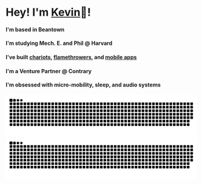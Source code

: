<!-- <h1>Hey there, I'm <a href="https://keviny.tech" target="_blank">Kevin</a> <img src="https://media.giphy.com/media/hvRJCLFzcasrR4ia7z/giphy.gif" width="25px"> </h1> -->

# Hey! I'm [Kevin]()👋!

#### I'm based in Beantown

#### I'm studying Mech. E. and Phil @ Harvard

#### I've built [chariots](https://www.youtube.com/watch?v=HB-dtnXu_a8), [flamethrowers](https://www.youtube.com/watch?v=oOEWn-E6v-w), and [mobile apps](https://github.com/absent-cc)

#### I'm a Venture Partner @ Contrary

#### I'm obsessed with micro-mobility, sleep, and audio systems


<!-- #### I'm running hackathons like [Beantown Bash](https://beantownbash.org/) -->

<!-- #### I build robots 🤖 [***@LigerBots***](https://github.com/ligerbots) -->

<!-- #### I love to tinker 🛠️ with stuff

#### I program using Python 🐍, Swift 🕊️, and Rust 🦀.

#### I'm interested in robots 🦾, electronics ⚡, computer science 🖥️, and quantum computing ⚛️

#### Check out [abSENT](https://github.com/absent-cc), an app I made that notifes students when their teachers are absent! -->

<!-- [![abSENT Github Banner](https://github.com/absent-cc/branding/blob/main/assets/banner.svg)](https://github.com/absent-cc/absent) -->

<!--
<div Badges align="left" style="margin-bottom: 20px">
  <img alt="User Count" src="https://img.shields.io/endpoint?url=https%3A%2F%2Fapi.absent.cc%2Fv1%2Fbadges%2Fusers%2Fcount%2F">
  <img alt="Absences Reported" src="https://img.shields.io/endpoint?color=%23DA2123&url=https%3A%2F%2Fapi.absent.cc%2Fv1%2Fbadges%2Fabsences%2Fcount%2F">
  <img alt="Classes Serving" src="https://img.shields.io/endpoint?url=https%3A%2F%2Fapi.absent.cc%2Fv1%2Fbadges%2Fclasses%2Fcount%2F">
</div> -->

![github contribution grid snake animation](https://raw.githubusercontent.com/platane/platane/output/github-contribution-grid-snake-dark.svg#gh-dark-mode-only)![github contribution grid snake animation](https://raw.githubusercontent.com/platane/platane/output/github-contribution-grid-snake.svg#gh-light-mode-only)
